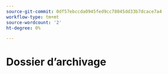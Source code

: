 ```yaml
---
source-git-commit: 0df57ebccda0945fed9cc78045dd33b7dcace7a4
workflow-type: tm+mt
source-wordcount: '2'
ht-degree: 0%

---
```

# Dossier d’archivage
